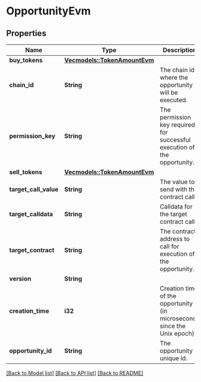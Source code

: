 # OpportunityEvm

## Properties

| Name                  | Type                                                 | Description                                                              | Notes |
| --------------------- | ---------------------------------------------------- | ------------------------------------------------------------------------ | ----- |
| **buy_tokens**        | [**Vec<models::TokenAmountEvm>**](TokenAmountEvm.md) |                                                                          |
| **chain_id**          | **String**                                           | The chain id where the opportunity will be executed.                     |
| **permission_key**    | **String**                                           | The permission key required for successful execution of the opportunity. |
| **sell_tokens**       | [**Vec<models::TokenAmountEvm>**](TokenAmountEvm.md) |                                                                          |
| **target_call_value** | **String**                                           | The value to send with the contract call.                                |
| **target_calldata**   | **String**                                           | Calldata for the target contract call.                                   |
| **target_contract**   | **String**                                           | The contract address to call for execution of the opportunity.           |
| **version**           | **String**                                           |                                                                          |
| **creation_time**     | **i32**                                              | Creation time of the opportunity (in microseconds since the Unix epoch). |
| **opportunity_id**    | **String**                                           | The opportunity unique id.                                               |

[[Back to Model list]](../README.md#documentation-for-models) [[Back to API list]](../README.md#documentation-for-api-endpoints) [[Back to README]](../README.md)
